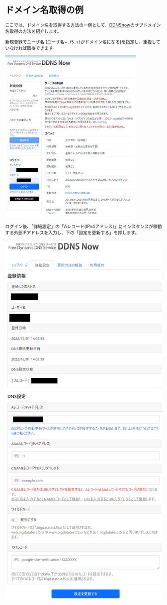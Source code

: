 # ドメイン名取得の例
ここでは、ドメイン名を取得する方法の一例として、[DDNSnow](https://ddns.kuku.lu/)のサブドメイン名取得の方法を紹介します。

新規登録でユーザ名 (ユーザ名+`.f5.si`がドメイン名になる)を指定し、重複していなければ取得できます。

![サブドメインの取得 1/2](img/ddns.kuku.lu_index.png "サブドメインの取得 1/2")  

ログイン後、「詳細設定」の「Aレコード(IPv4アドレス)」にインスタンスが稼動する外部IPアドレスを入力し、下の「設定を更新する」を押します。

![サブドメインの取得 2/2](img/ddns.kuku.lu_control_1.png "サブドメインの取得 2/2 1")
![サブドメインの取得 2/2](img/ddns.kuku.lu_control_2.png "サブドメインの取得 2/2 2")